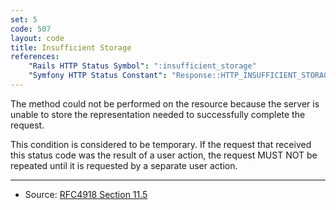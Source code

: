 ```yaml
---
set: 5
code: 507
layout: code
title: Insufficient Storage
references:
    "Rails HTTP Status Symbol": ":insufficient_storage"
    "Symfony HTTP Status Constant": "Response::HTTP_INSUFFICIENT_STORAGE"
---
```


The method could not be performed on the resource because the server is
unable to store the representation needed to successfully complete the
request.

This condition is considered to be temporary. If the request that
received this status code was the result of a user action, the request
MUST NOT be repeated until it is requested by a separate user action.

---

* Source: [RFC4918 Section 11.5][1]

[1]: <https://datatracker.ietf.org/doc/html/rfc4918#section-11.5>
